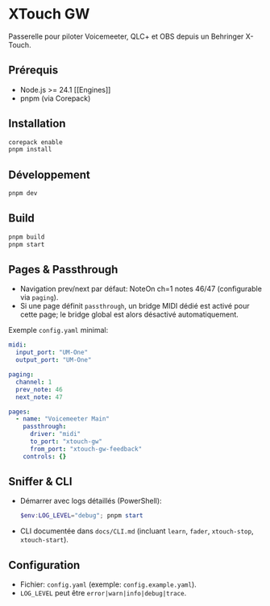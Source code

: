 # XTouch GW

Passerelle pour piloter Voicemeeter, QLC+ et OBS depuis un Behringer X-Touch.

## Prérequis
- Node.js >= 24.1 [[Engines]]
- pnpm (via Corepack)

## Installation
```sh
corepack enable
pnpm install
```

## Développement
```sh
pnpm dev
```

## Build
```sh
pnpm build
pnpm start
```

## Pages & Passthrough
- Navigation prev/next par défaut: NoteOn ch=1 notes 46/47 (configurable via `paging`).
- Si une page définit `passthrough`, un bridge MIDI dédié est activé pour cette page; le bridge global est alors désactivé automatiquement.

Exemple `config.yaml` minimal:
```yaml
midi:
  input_port: "UM-One"
  output_port: "UM-One"

paging:
  channel: 1
  prev_note: 46
  next_note: 47

pages:
  - name: "Voicemeeter Main"
    passthrough:
      driver: "midi"
      to_port: "xtouch-gw"
      from_port: "xtouch-gw-feedback"
    controls: {}
```

## Sniffer & CLI
- Démarrer avec logs détaillés (PowerShell):
  ```powershell
  $env:LOG_LEVEL="debug"; pnpm start
  ```
- CLI documentée dans `docs/CLI.md` (incluant `learn`, `fader`, `xtouch-stop`, `xtouch-start`).

## Configuration
- Fichier: `config.yaml` (exemple: `config.example.yaml`).
- `LOG_LEVEL` peut être `error|warn|info|debug|trace`. 